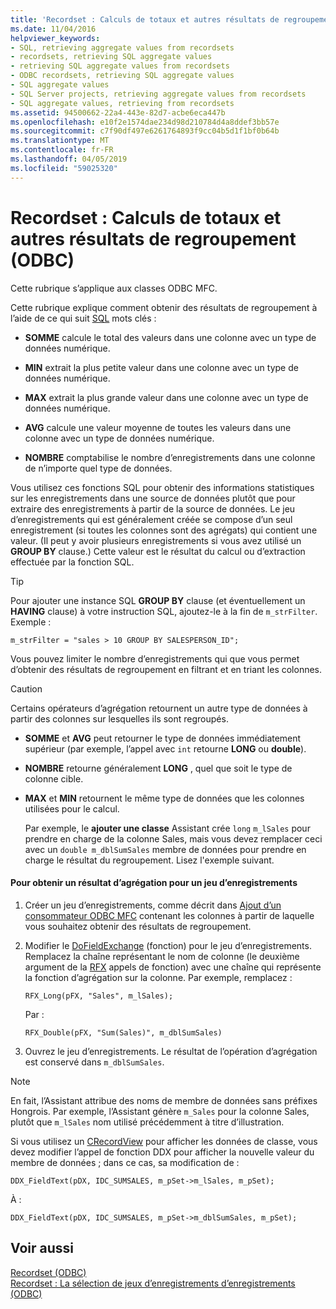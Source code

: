 ```yaml
---
title: 'Recordset : Calculs de totaux et autres résultats de regroupement (ODBC)'
ms.date: 11/04/2016
helpviewer_keywords:
- SQL, retrieving aggregate values from recordsets
- recordsets, retrieving SQL aggregate values
- retrieving SQL aggregate values from recordsets
- ODBC recordsets, retrieving SQL aggregate values
- SQL aggregate values
- SQL Server projects, retrieving aggregate values from recordsets
- SQL aggregate values, retrieving from recordsets
ms.assetid: 94500662-22a4-443e-82d7-acbe6eca447b
ms.openlocfilehash: e10f2e1574dae234d98d210784d4a8ddef3bb57e
ms.sourcegitcommit: c7f90df497e6261764893f9cc04b5d1f1bf0b64b
ms.translationtype: MT
ms.contentlocale: fr-FR
ms.lasthandoff: 04/05/2019
ms.locfileid: "59025320"
---
```

# <a name="recordset-obtaining-sums-and-other-aggregate-results-odbc"></a>Recordset : Calculs de totaux et autres résultats de regroupement (ODBC)

Cette rubrique s’applique aux classes ODBC MFC.

Cette rubrique explique comment obtenir des résultats de regroupement à l’aide de ce qui suit [SQL](../../data/odbc/sql.md) mots clés :

- **SOMME** calcule le total des valeurs dans une colonne avec un type de données numérique.

- **MIN** extrait la plus petite valeur dans une colonne avec un type de données numérique.

- **MAX** extrait la plus grande valeur dans une colonne avec un type de données numérique.

- **AVG** calcule une valeur moyenne de toutes les valeurs dans une colonne avec un type de données numérique.

- **NOMBRE** comptabilise le nombre d’enregistrements dans une colonne de n’importe quel type de données.

Vous utilisez ces fonctions SQL pour obtenir des informations statistiques sur les enregistrements dans une source de données plutôt que pour extraire des enregistrements à partir de la source de données. Le jeu d’enregistrements qui est généralement créée se compose d’un seul enregistrement (si toutes les colonnes sont des agrégats) qui contient une valeur. (Il peut y avoir plusieurs enregistrements si vous avez utilisé un **GROUP BY** clause.) Cette valeur est le résultat du calcul ou d’extraction effectuée par la fonction SQL.

> [!TIP]
>  Pour ajouter une instance SQL **GROUP BY** clause (et éventuellement un **HAVING** clause) à votre instruction SQL, ajoutez-le à la fin de `m_strFilter`. Exemple :

```
m_strFilter = "sales > 10 GROUP BY SALESPERSON_ID";
```

Vous pouvez limiter le nombre d’enregistrements qui que vous permet d’obtenir des résultats de regroupement en filtrant et en triant les colonnes.

> [!CAUTION]
>  Certains opérateurs d’agrégation retournent un autre type de données à partir des colonnes sur lesquelles ils sont regroupés.

- **SOMME** et **AVG** peut retourner le type de données immédiatement supérieur (par exemple, l’appel avec `int` retourne **LONG** ou **double**).

- **NOMBRE** retourne généralement **LONG** , quel que soit le type de colonne cible.

- **MAX** et **MIN** retournent le même type de données que les colonnes utilisées pour le calcul.

     Par exemple, le **ajouter une classe** Assistant crée `long` `m_lSales` pour prendre en charge de la colonne Sales, mais vous devez remplacer ceci avec un `double m_dblSumSales` membre de données pour prendre en charge le résultat du regroupement. Lisez l'exemple suivant.

#### <a name="to-obtain-an-aggregate-result-for-a-recordset"></a>Pour obtenir un résultat d’agrégation pour un jeu d’enregistrements

1. Créer un jeu d’enregistrements, comme décrit dans [Ajout d’un consommateur ODBC MFC](../../mfc/reference/adding-an-mfc-odbc-consumer.md) contenant les colonnes à partir de laquelle vous souhaitez obtenir des résultats de regroupement.

1. Modifier le [DoFieldExchange](../../mfc/reference/crecordset-class.md#dofieldexchange) (fonction) pour le jeu d’enregistrements. Remplacez la chaîne représentant le nom de colonne (le deuxième argument de la [RFX](../../data/odbc/record-field-exchange-using-rfx.md) appels de fonction) avec une chaîne qui représente la fonction d’agrégation sur la colonne. Par exemple, remplacez :

    ```
    RFX_Long(pFX, "Sales", m_lSales);
    ```

     Par :

    ```
    RFX_Double(pFX, "Sum(Sales)", m_dblSumSales)
    ```

1. Ouvrez le jeu d’enregistrements. Le résultat de l’opération d’agrégation est conservé dans `m_dblSumSales`.

> [!NOTE]
>  En fait, l’Assistant attribue des noms de membre de données sans préfixes Hongrois. Par exemple, l’Assistant génère `m_Sales` pour la colonne Sales, plutôt que `m_lSales` nom utilisé précédemment à titre d’illustration.

Si vous utilisez un [CRecordView](../../mfc/reference/crecordview-class.md) pour afficher les données de classe, vous devez modifier l’appel de fonction DDX pour afficher la nouvelle valeur du membre de données ; dans ce cas, sa modification de :

```
DDX_FieldText(pDX, IDC_SUMSALES, m_pSet->m_lSales, m_pSet);
```

À :

```
DDX_FieldText(pDX, IDC_SUMSALES, m_pSet->m_dblSumSales, m_pSet);
```

## <a name="see-also"></a>Voir aussi

[Recordset (ODBC)](../../data/odbc/recordset-odbc.md)<br/>
[Recordset : La sélection de jeux d’enregistrements d’enregistrements (ODBC)](../../data/odbc/recordset-how-recordsets-select-records-odbc.md)